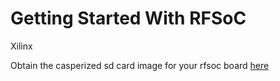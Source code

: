 # Getting Started With RFSoC

Xilinx

Obtain the casperized sd card image for your rfsoc board [here][image downlads]

[image downlads]: https://casper.groups.et.byu.net
